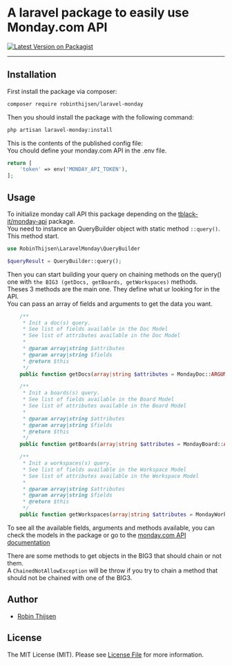 # A laravel package to easily use Monday.com API

[![Latest Version on Packagist](https://img.shields.io/packagist/v/robinthijsen/laravel-monday.svg?style=flat-square)](https://packagist.org/packages/robinthijsen/laravel-monday)
<!--delete-->
---
## Installation

First install the package via composer:

```bash
composer require robinthijsen/laravel-monday
```

Then you should install the package with the following command:

```bash
php artisan laravel-monday:install
```

This is the contents of the published config file: <br/>
You chould define your monday.com API in the .env file.

```php
return [
    'token' => env('MONDAY_API_TOKEN'),
];
```

## Usage

To initialize monday call API this package depending on the [tblack-it/monday-api](https://github.com/Softinthebox/monday-api) package. <br/>
You need to instance an QueryBuilder object with static method `::query()`. <br/>
This method start.

```php
use RobinThijsen\LaravelMonday\QueryBuilder

$queryResult = QueryBuilder::query();
```

Then you can start building your query on chaining methods on the query() one with `the BIG3 (getDocs, getBoards, getWorkspaces)` methods. <br/>
Theses 3 methods are the main one. They define what ur looking for in the API. <br/>
You can pass an array of fields and arguments to get the data you want.

```php
    /**
     * Init a doc(s) query.
     * See list of fields available in the Doc Model
     * See list of attributes available in the Doc Model
     *
     * @param array|string $attributes
     * @param array|string $fields
     * @return $this
     */
    public function getDocs(array|string $attributes = MondayDoc::ARGUMENTS, array|string $fields = MondayDoc::FIELDS): self

    /**
     * Init a boards(s) query.
     * See list of fields available in the Board Model
     * See list of attributes available in the Board Model
     *
     * @param array|string $attributes
     * @param array|string $fields
     * @return $this
     */
    public function getBoards(array|string $attributes = MondayBoard::ARGUMENTS, array|string $fields = MondayBoard::FIELDS): self

    /**
     * Init a workspaces(s) query.
     * See list of fields available in the Workspace Model
     * See list of attributes available in the Workspace Model
     *
     * @param array|string $attributes
     * @param array|string $fields
     * @return $this
     */
    public function getWorkspaces(array|string $attributes = MondayWorkspace::ARGUMENTS, array|string $fields = MondayWorkspace::FIELDS): self
```

To see all the available fields, arguments and methods available, you can check the models in the package or go to the [monday.com API documentation](https://developer.monday.com/api-reference/reference/docs)

There are some methods to get objects in the BIG3 that should chain or not them. <br/>
A `ChainedNotAllowException` will be throw if you try to chain a method that should not be chained with one of the BIG3.

## Author

- [Robin Thijsen](https://github.com/robinthijsen)

## License

The MIT License (MIT). Please see [License File](LICENSE.md) for more information.
